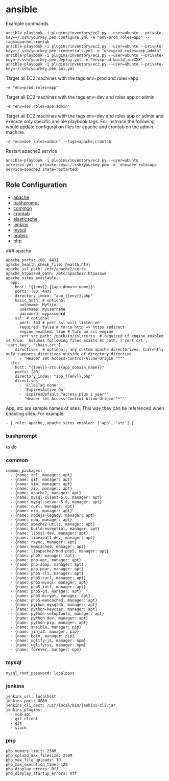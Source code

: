 # ansible

Example commands

```
ansible-playbook -i plugins/inventory/ec2.py --user=ubuntu --private-key=~/.ssh/yourkey.pem configure.yml -e "env=prod roles=app" --tags=apache,crontab
ansible-playbook -i plugins/inventory/ec2.py --user=ubuntu --private-key=~/.ssh/yourkey.pem credentials.yml -e "env=prod roles=app,admin"
ansible-playbook -i plugins/inventory/ec2.py --user=ubuntu --private-key=~/.ssh/yourkey.pem deploy.yml -e "env=prod build_id=XXX"
ansible-playbook -i plugins/inventory/ec2.py --user=ubuntu --private-key=~/.ssh/yourkey.pem ami.yml
```

Target all EC2 machines with the tags env=prod and roles=app

```
-e "env=prod roles=app"
```

Target all EC2 machines with the tags env=dev and roles app or admin

```
-e "env=dev roles=app,admin"
```

Target all EC2 machines with the tags env=dev and roles app or admin and execute only specific ansible playbook tags.  For instnace the following would update configuration files for apache and crontab on the admin machine.

```
-e "env=dev roles=admin" --tags=apache,crontab
```

Restart apache2 service
```
ansible-playbook -i plugins/inventory/ec2.py --user=ubuntu services.yml --private-key=~/.ssh/yourkey.pem -e 'env=dev role=app service=apache2 state=restarted'
```

## Role Configuration
- [apache](#role-apache)
- [bashprompt](#role-bashprompt)
- [common](#role-common)
- [crontab](#role-crontab)
- [elasticache](#role-elasticache)
- [jenkins](#role-jenkins)
- [mysql](#role-mysql)
- [nodejs](#role-nodejs)
- [php](#role-php)

<a name="role-apache">### apache</a>
````
apache_ports: [80, 443]
apache_health_check_file: health.html
apache_ssl_path: /etc/apache2/certs
apache_htpasswd_path: /etc/apache2/.htpasswd
apache_sites_available:
  app:
    host: "{{env}}.{{app_domain_name}}"
    ports: [80, 443]
    directory_index: "app_{{env}}.php"
    basic_auth: # optional
      authname: MySite
      username: myusername
      password: mypassword
    ssl: # optional
      port: 443 # port ssl will listen on
      required: false # force http => https redirect
      engine_enabled: true # turn on ssl engine
      cert_src_path: /path/to/ssl/certs  # required if engine_enabled is true.  Assumes following files exists at path. ['cert.crt', 'cert.key', 'chain.crt']
    directives: # optional, any custom apache directorives. Currently only supports directives outside of directory directive.
      - 'Header set Access-Control-Allow-Origin "*"'
  stc:
    host: "{{env}}-stc.{{app_domain_name}}"
    ports: [80]
    directory_index: "app_{{env}}.php"
    directives:
      - 'FileETag none'
      - 'ExpiresActive On'
      - 'ExpiresDefault "access plus 1 year"'
      - 'Header set Access-Control-Allow-Origin "*"'
````

App, stc are sample names of sites.  This way they can be referenced when enabling sites.
For example:  
```
- { role: apache, apache_sites_enabled: ['app', 'stc'] }
```

### bashprompt
<a name="role-bashprompt"></a>
to do

### common
<a name="role-common"></a>
```
common_packages:
  - {name: acl, manager: apt}
  - {name: git, manager: apt}
  - {name: vim, manager: apt}
  - {name: zip, manager: apt}
  - {name: apache2, manager: apt}
  - {name: mysql-client-5.6, manager: apt}
  - {name: mysql-server-5.6, manager: apt}
  - {name: curl, manager: apt}
  - {name: ntp, manager: apt}
  - {name: nodejs-legacy, manager: apt}
  - {name: npm, manager: apt}
  - {name: apache2-utils, manager: apt}
  - {name: build-essential, manager: apt}
  - {name: libssl-dev, manager: apt}
  - {name: libexpat1-dev, manager: apt}
  - {name: rsync, manager: apt}
  - {name: memcached, manager: apt}
  - {name: libapache2-mod-php5, manager: apt}
  - {name: php5, manager: apt}
  - {name: php-apc, manager: apt}
  - {name: php-soap, manager: apt}
  - {name: php-pear, manager: apt}
  - {name: php5-cli, manager: apt}
  - {name: php5-curl, manager: apt}
  - {name: php5-mysql, manager: apt}
  - {name: php5-intl, manager: apt}
  - {name: php5-gd, manager: apt}
  - {name: php5-mcrypt, manager: apt}
  - {name: php5-memcached, manager: apt}
  - {name: python-mysqldb, manager: apt}
  - {name: python-keyczar, manager: apt}
  - {name: python-setuptools, manager: apt}
  - {name: python-dev, manager: apt}
  - {name: python-pip, manager: apt}
  - {name: ansible, manager: pip}
  - {name: jinja2, manager: pip}
  - {name: boto, manager: pip}
  - {name: uglify-js, manager: npm}
  - {name: uglifycss, manager: npm}
  - {name: forever, manager: npm}
```
### mysql
<a name="role-mysql"></a>
```
mysql_root_password: localpass
```
### jenkins
<a name="role-jenkins"></a>
```
jenkins_url: localhost
jenkins_port: 8080
jenkins_cli_dest: /usr/local/bin/jenkins-cli.jar
jenkins_plugins:
  - scm-api
  - git-client
  - git
  - slack

```

### php
<a name="role-php"></a>
```
php_memory_limit: 256M
php_upload_max_filesize: 250M
php_max_file_uploads: 10
php_max_execution_time: 120
php_display_errors: Off
php_display_startup_errors: Off
```



